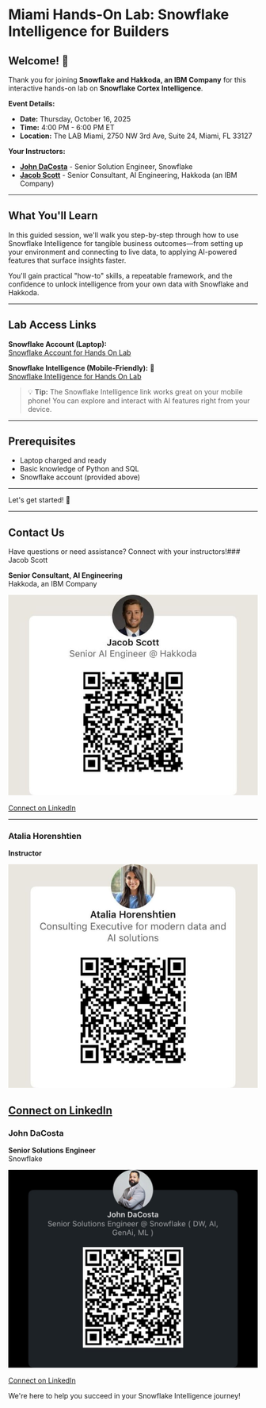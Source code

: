 # Miami Hands-On Lab: Snowflake Intelligence for Builders

## Welcome! 👋

Thank you for joining **Snowflake and Hakkoda, an IBM Company** for this interactive hands-on lab on **Snowflake Cortex Intelligence**.

**Event Details:**

- **Date:** Thursday, October 16, 2025
- **Time:** 4:00 PM - 6:00 PM ET
- **Location:** The LAB Miami, 2750 NW 3rd Ave, Suite 24, Miami, FL 33127

**Your Instructors:**

- [**John DaCosta**](https://www.linkedin.com/in/mrjdacosta/) - Senior Solution Engineer, Snowflake
- [**Jacob Scott**](https://www.linkedin.com/in/mrjdacosta/) - Senior Consultant, AI Engineering, Hakkoda (an IBM Company)

---

## What You'll Learn

In this guided session, we'll walk you step-by-step through how to use Snowflake Intelligence for tangible business outcomes—from setting up your environment and connecting to live data, to applying AI-powered features that surface insights faster.

You'll gain practical "how-to" skills, a repeatable framework, and the confidence to unlock intelligence from your own data with Snowflake and Hakkoda.

---

## Lab Access Links

**Snowflake Account (Laptop):**  
[Snowflake Account for Hands On Lab](https://app.snowflake.com/ipesivy/iw58732/)

**Snowflake Intelligence (Mobile-Friendly):** 📱  
[Snowflake Intelligence for Hands On Lab](https://ai.snowflake.com/ipesivy/iw58732)

> 💡 **Tip:** The Snowflake Intelligence link works great on your mobile phone! You can explore and interact with AI features right from your device.

---

## Prerequisites

- Laptop charged and ready
- Basic knowledge of Python and SQL
- Snowflake account (provided above)

---

Let's get started! 🚀

---

## Contact Us

Have questions or need assistance? Connect with your instructors!### Jacob Scott

**Senior Consultant, AI Engineering**  
Hakkoda, an IBM Company

![Jacob Scott](assets/jacob.jpg)

[Connect on LinkedIn](https://www.linkedin.com/in/jacobscottengineer/)

---

### Atalia Horenshtien

**Instructor**

![Atalia Horenshtien](assets/atalia.jpg)

## [Connect on LinkedIn](https://www.linkedin.com/in/ataliahorenshtien/)

### John DaCosta

**Senior Solutions Engineer**  
Snowflake

![John DaCosta](assets/john.jpg)

[Connect on LinkedIn](https://www.linkedin.com/in/mrjdacosta/)

We're here to help you succeed in your Snowflake Intelligence journey!
